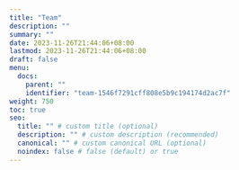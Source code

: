 ```yaml
---
title: "Team"
description: ""
summary: ""
date: 2023-11-26T21:44:06+08:00
lastmod: 2023-11-26T21:44:06+08:00
draft: false
menu:
  docs:
    parent: ""
    identifier: "team-1546f7291cff808e5b9c194174d2ac7f"
weight: 750
toc: true
seo:
  title: "" # custom title (optional)
  description: "" # custom description (recommended)
  canonical: "" # custom canonical URL (optional)
  noindex: false # false (default) or true
---
```

